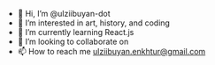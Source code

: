 - 👋 Hi, I’m @ulziibuyan-dot
- 👀 I’m interested in art, history, and coding
- 🌱 I’m currently learning React.js
- 💞️ I’m looking to collaborate on 
- 📫 How to reach me ulziibuyan.enkhtur@gmail.com

<!---
ulziibuyan-dot/ulziibuyan-dot is a ✨ special ✨ repository because its `README.md` (this file) appears on your GitHub profile.
You can click the Preview link to take a look at your changes.
--->
